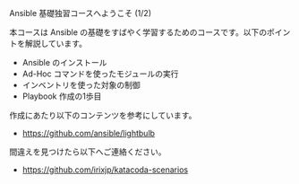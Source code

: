 Ansible 基礎独習コースへようこそ (1/2)

本コースは Ansible の基礎をすばやく学習するためのコースです。以下のポイントを解説しています。

- Ansible のインストール
- Ad-Hoc コマンドを使ったモジュールの実行
- インベントリを使った対象の制御
- Playbook 作成の1歩目

作成にあたり以下のコンテンツを参考にしています。
- https://github.com/ansible/lightbulb

間違えを見つけたら以下へご連絡ください。
- https://github.com/irixjp/katacoda-scenarios
